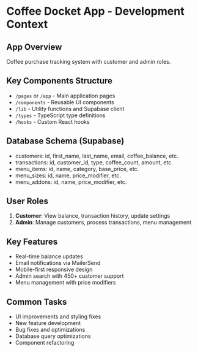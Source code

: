 # Coffee Docket App - Development Context

## App Overview
Coffee purchase tracking system with customer and admin roles.

## Key Components Structure
- `/pages` or `/app` - Main application pages
- `/components` - Reusable UI components
- `/lib` - Utility functions and Supabase client
- `/types` - TypeScript type definitions
- `/hooks` - Custom React hooks

## Database Schema (Supabase)
- customers: id, first_name, last_name, email, coffee_balance, etc.
- transactions: id, customer_id, type, coffee_count, amount, etc.
- menu_items: id, name, category, base_price, etc.
- menu_sizes: id, name, price_modifier, etc.
- menu_addons: id, name, price_modifier, etc.

## User Roles
1. **Customer**: View balance, transaction history, update settings
2. **Admin**: Manage customers, process transactions, menu management

## Key Features
- Real-time balance updates
- Email notifications via MailerSend
- Mobile-first responsive design
- Admin search with 450+ customer support
- Menu management with price modifiers

## Common Tasks
- UI improvements and styling fixes
- New feature development
- Bug fixes and optimizations
- Database query optimizations
- Component refactoring